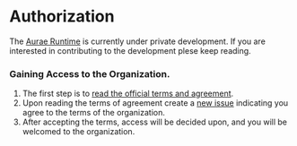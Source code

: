 # Authorization

The [Aurae Runtime](https://github.com/aurae-runtime) is currently under private development. If you are interested in contributing to the development plese keep reading. 

### Gaining Access to the Organization.

1. The first step is to [read the official terms and agreement](/TERMS.md).
2. Upon reading the terms of agreement create a [new issue](https://github.com/aurae-runtime/authz/issues/new) indicating you agree to the terms of the organization.
3. After accepting the terms, access will be decided upon, and you will be welcomed to the organization.

